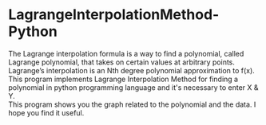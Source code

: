 # LagrangeInterpolationMethod-Python
The Lagrange interpolation formula is a way to find a polynomial, called Lagrange polynomial, that takes on certain values at arbitrary points. Lagrange’s interpolation is an Nth degree polynomial approximation to f(x). 
This program implements Lagrange Interpolation Method for finding a polynomial in python programming language and it's necessary to enter X & Y.  
This program shows you the graph related to the polynomial and the data. I hope you find it useful.
